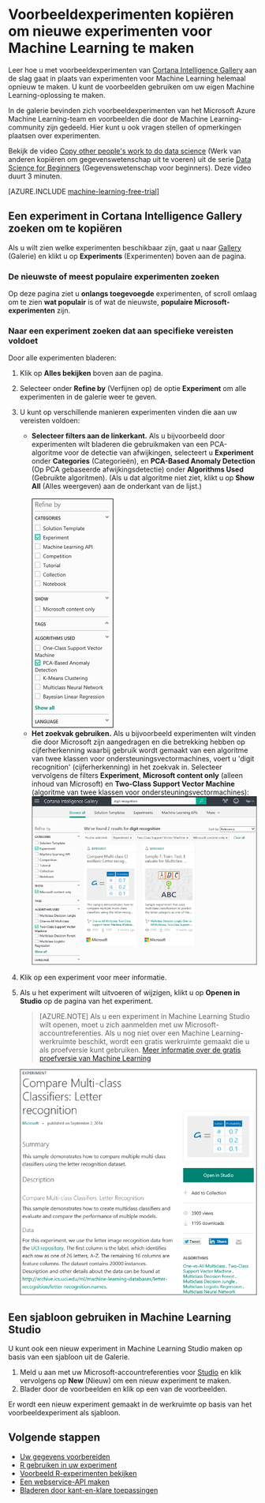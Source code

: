 <properties
    pageTitle="Voorbeeldexperimenten van Machine Learning kopiëren | Microsoft Azure"
    description="Leer hoe u voorbeeldexperimenten voor Machine Learning gebruikt om met Cortana Intelligence Gallery en Microsoft Azure Machine Learning nieuwe experimenten te maken."
    services="machine-learning"
    documentationCenter=""
    authors="cjgronlund"
    manager="jhubbard"
    editor="cgronlun"/>

<tags
    ms.service="machine-learning"
    ms.workload="data-services"
    ms.tgt_pltfrm="na"
    ms.devlang="na"
    ms.topic="get-started-article"
    ms.date="08/17/2016"
    ms.author="cgronlun;chhavib;olgali"/>

# Voorbeeldexperimenten kopiëren om nieuwe experimenten voor Machine Learning te maken
Leer hoe u met voorbeeldexperimenten van [Cortana Intelligence Gallery](http://gallery.cortanaintelligence.com/) aan de slag gaat in plaats van experimenten voor Machine Learning helemaal opnieuw te maken. U kunt de voorbeelden gebruiken om uw eigen Machine Learning-oplossing te maken.

In de galerie bevinden zich voorbeeldexperimenten van het Microsoft Azure Machine Learning-team en voorbeelden die door de Machine Learning-community zijn gedeeld. Hier kunt u ook vragen stellen of opmerkingen plaatsen over experimenten.

Bekijk de video [Copy other people's work to do data science](machine-learning-data-science-for-beginners-copy-other-peoples-work-to-do-data-science.md) (Werk van anderen kopiëren om gegevenswetenschap uit te voeren) uit de serie [Data Science for Beginners](machine-learning-data-science-for-beginners-the-5-questions-data-science-answers.md) (Gegevenswetenschap voor beginners). Deze video duurt 3 minuten.

[AZURE.INCLUDE [machine-learning-free-trial](../../includes/machine-learning-free-trial.md)]

## Een experiment in Cortana Intelligence Gallery zoeken om te kopiëren

Als u wilt zien welke experimenten beschikbaar zijn, gaat u naar [Gallery](http://gallery.cortanaintelligence.com/) (Galerie) en klikt u op **Experiments** (Experimenten) boven aan de pagina.

### De nieuwste of meest populaire experimenten zoeken

Op deze pagina ziet u **onlangs toegevoegde** experimenten, of scroll omlaag om te zien **wat populair** is of wat de nieuwste, **populaire Microsoft-experimenten** zijn.

### Naar een experiment zoeken dat aan specifieke vereisten voldoet

Door alle experimenten bladeren:

1. Klik op **Alles bekijken** boven aan de pagina.
2. Selecteer onder **Refine by** (Verfijnen op) de optie **Experiment** om alle experimenten in de galerie weer te geven.
3. U kunt op verschillende manieren experimenten vinden die aan uw vereisten voldoen:
    * **Selecteer filters aan de linkerkant.** Als u bijvoorbeeld door experimenten wilt bladeren die gebruikmaken van een PCA-algoritme voor de detectie van afwijkingen, selecteert u **Experiment** onder **Categories** (Categorieën), en **PCA-Based Anomaly Detection** (Op PCA gebaseerde afwijkingsdetectie) onder **Algorithms Used** (Gebruikte algoritmen). (Als u dat algoritme niet ziet, klikt u op **Show All** (Alles weergeven) aan de onderkant van de lijst.)<br></br>
      ![](./media/machine-learning-sample-experiments/refine-the-view.png)
    *  **Het zoekvak gebruiken.** Als u bijvoorbeeld experimenten wilt vinden die door Microsoft zijn aangedragen en die betrekking hebben op cijferherkenning waarbij gebruik wordt gemaakt van een algoritme van twee klassen voor ondersteuningsvectormachines, voert u 'digit recognition' (cijferherkenning) in het zoekvak in. Selecteer vervolgens de filters **Experiment**, **Microsoft content only** (alleen inhoud van Microsoft) en **Two-Class Support Vector Machine** (algoritme van twee klassen voor ondersteuningsvectormachines):
      ![](./media/machine-learning-sample-experiments/search-for-experiments.png) 
4. Klik op een experiment voor meer informatie.
5. Als u het experiment wilt uitvoeren of wijzigen, klikt u op **Openen in Studio** op de pagina van het experiment.

    > [AZURE.NOTE] Als u een experiment in Machine Learning Studio wilt openen, moet u zich aanmelden met uw Microsoft-accountreferenties. Als u nog niet over een Machine Learning-werkruimte beschikt, wordt een gratis werkruimte gemaakt die u als proefversie kunt gebruiken. [Meer informatie over de gratis proefversie van Machine Learning](https://azure.microsoft.com/pricing/details/machine-learning/)

    ![](./media/machine-learning-sample-experiments/example-experiment.png) 


## Een sjabloon gebruiken in Machine Learning Studio

U kunt ook een nieuw experiment in Machine Learning Studio maken op basis van een sjabloon uit de Galerie.

1. Meld u aan met uw Microsoft-accountreferenties voor [Studio](https://studio.azureml.net) en klik vervolgens op **New** (Nieuw) om een nieuw experiment te maken.
2. Blader door de voorbeelden en klik op een van de voorbeelden.

Er wordt een nieuw experiment gemaakt in de werkruimte op basis van het voorbeeldexperiment als sjabloon.

## Volgende stappen
- [Uw gegevens voorbereiden](machine-learning-data-science-import-data.md)
- [R gebruiken in uw experiment](machine-learning-r-quickstart.md)
- [Voorbeeld R-experimenten bekijken](machine-learning-r-csharp-web-service-examples.md)
- [Een webservice-API maken](machine-learning-publish-a-machine-learning-web-service.md)
- [Bladeren door kant-en-klare toepassingen](https://datamarket.azure.com/browse?query=machine+learning)



<!--HONumber=sep16_HO2-->


